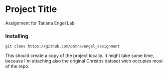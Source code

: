 # Project Title

Assignment for Tatiana Engel Lab

### Installing


```
git clone https://github.com/patra/engel_assignment
```

This should create a copy of the project locally. It might take some time, because I'm attaching also the original Christos dataset wich occupies most of the repo.
